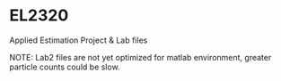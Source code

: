 # EL2320
Applied Estimation 
Project & Lab files

NOTE: Lab2 files are not yet optimized for matlab environment, greater particle counts could be slow.
